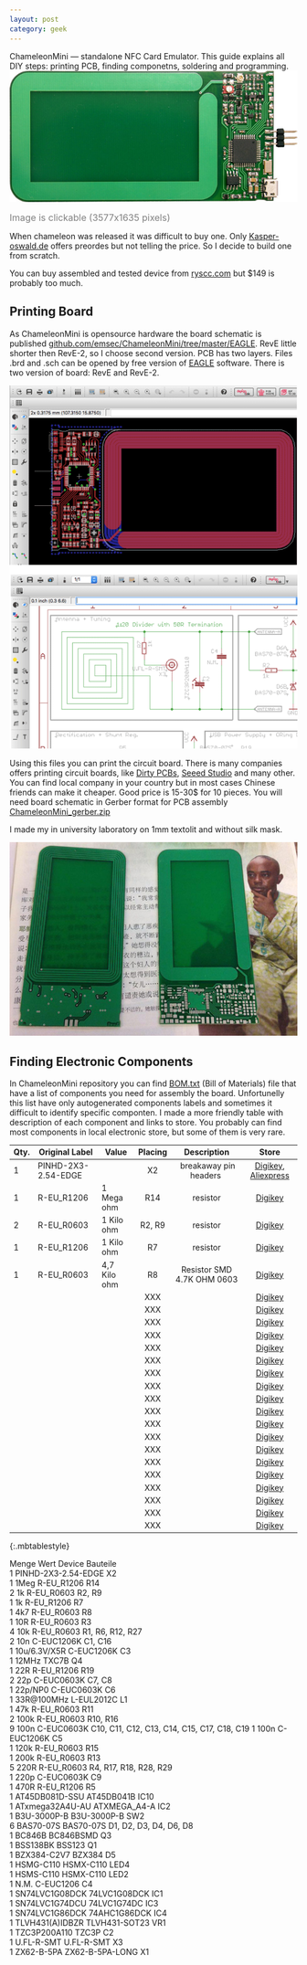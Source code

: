 ```yaml
---
layout: post
category: geek
---
```


ChameleonMini — standalone NFC Card Emulator. This guide explains all DIY steps: printing PCB, finding componetns, soldering and programming.
<a href="/img/ChameleonMini_full.jpg"><img alt="ChameleonMini NFC Card Emulator" src="/img/ChameleonMini.jpg" /></a>  

<font size="3" color="grey">Image is clickable (3577x1635 pixels)</font>  
  
  

When chameleon was released it was difficult to buy one. Only <a href="http://kasper-oswald.de/gb/chameleonmini/">Kasper-oswald.de</a> offers preordes but not telling the price. So I decide to build one from scratch.  

You can buy assembled and tested device from <a href="https://store.ryscc.com/collections/proxmark-3/products/chameleonmini">ryscc.com</a> but $149 is probably too much.  


## Printing Board

As ChameleonMini is opensource hardware the board schematic is published [github.com/emsec/ChameleonMini/tree/master/EAGLE](https://github.com/emsec/ChameleonMini/tree/master/EAGLE).
RevE little shorter then RevE-2, so I choose second version. PCB has two layers.
Files .brd and .sch can be opened by free version of [EAGLE](http://www.cadsoft.de/download-eagle/eagle-freeware/) software. There is two version of board: RevE and RevE-2.  

<center><img alt="ChameleonMini Schematic EAGLE" src="/img/ChameleonMini_schematic_eagle.png" /></center>  


Using this files you can print the circuit board. There is many companies offers printing circuit boards, like
[Dirty PCBs](http://dirtypcbs.com/), [Seeed Studio](https://www.seeedstudio.com/service/index.php?r=pcb) and many other. You can find local company in your country but in most cases Chinese friends can make it cheaper.
Good price is 15-30$ for 10 pieces. You will need board schematic in Gerber format for PCB assembly [ChameleonMini_gerber.zip](/files/ChameleonMini_gerber.zip)  

I made my in university laboratory on 1mm textolit and without silk mask.

![ChameleonMini PCB](/img/ChameleonMini_PCB.jpg)

## Finding Electronic Components

In ChameleonMini repository you can find [BOM.txt](https://github.com/emsec/ChameleonMini/blob/master/Doc/BOM.txt) (Bill of Materials) file that have a list of components you need for assembly the board.
Unfortunelly this list have only autogenerated components labels and sometimes it difficult to identify specific componten. I made a more friendly table with description of each component and links to store.
You probably can find most components in local electronic store, but some of them is very rare.

|Qty.|    Original Label           | Value      | Placing  |Description           |     Store    |
|----|-----------------------------|------------|:----------:|:--------------------:| :-----------:|
|1   |PINHD-2X3-2.54-EDGE          |            |   X2     | breakaway pin headers | [Digikey](http://www.digikey.com/product-search/en?mpart=M22-2010505&vendor=952), [Aliexpress](http://aliexpress.com/item/Free-Shipping-10pcs-40-Pin-1x40-Single-Row-Male-2-54-Breakable-Pin-Header-Connector-Strip/32416951874.html?spm=2114.30010708.3.10.EVbemk&ws_ab_test=searchweb201556_7,searchweb201602_4_10017_10034_10021_507_10022_10032_10020_10009_10008_10018_10019,searchweb201603_1&btsid=8d05ce86-d5b1-42f8-8dc9-c88b6eee3775)        |
|1   |R-EU_R1206                   |1 Mega ohm  |   R14    | resistor              | [Digikey](http://www.digikey.com/product-detail/en/bourns-inc/CR1206-FX-1004ELF/CR1206-FX-1004ELFCT-ND/3767630)        |
|2   |R-EU_R0603                   |1 Kilo ohm  |  R2, R9  | resistor              | [Digikey](http://www.digikey.com/product-detail/en/bourns-inc/CR0603-FX-1001HLF/CR0603-FX-1001HLFCT-ND/3925296)        |
|1   |R-EU_R1206                   |1 Kilo ohm  |   R7     | resistor              |   [Digikey](http://www.digikey.com/product-detail/en/bourns-inc/CR1206-FX-1001ELF/CR1206-FX-1001ELFCT-ND/3437914)        |
|1   |R-EU_R0603                   |4,7 Kilo ohm|   R8     | Resistor SMD 4.7K OHM 0603  |   [Digikey](http://www.digikey.com/product-detail/en/bourns-inc/CR0603-FX-4701ELF/CR0603-FX-4701ELFCT-ND/3740884)        |
|    |                             |            |   XXX    |                       |   [Digikey]()        |
|    |                             |            |   XXX    |                       |   [Digikey]()        |
|    |                             |            |   XXX    |                       |   [Digikey]()        |
|    |                             |            |   XXX    |                       |   [Digikey]()        |
|    |                             |            |   XXX    |                       |   [Digikey]()        |
|    |                             |            |   XXX    |                       |   [Digikey]()        |
|    |                             |            |   XXX    |                       |   [Digikey]()        |
|    |                             |            |   XXX    |                       |   [Digikey]()        |
|    |                             |            |   XXX    |                       |   [Digikey]()        |
|    |                             |            |   XXX    |                       |   [Digikey]()        |
|    |                             |            |   XXX    |                       |   [Digikey]()        |
|    |                             |            |   XXX    |                       |   [Digikey]()        |
|    |                             |            |   XXX    |                       |   [Digikey]()        |
|    |                             |            |   XXX    |                       |   [Digikey]()        |
|    |                             |            |   XXX    |                       |   [Digikey]()        |
|    |                             |            |   XXX    |                       |   [Digikey]()        |
|    |                             |            |   XXX    |                       |   [Digikey]()        |
|    |                             |            |   XXX    |                       |   [Digikey]()        |
|    |                             |            |   XXX    |                       |   [Digikey]()        |
{:.mbtablestyle}






Menge Wert            Device              Bauteile                                   
1                     PINHD-2X3-2.54-EDGE X2                                         
1     1Meg            R-EU_R1206          R14                                        
2     1k              R-EU_R0603          R2, R9                                     
1     1k              R-EU_R1206          R7                                         
1     4k7             R-EU_R0603          R8                                         
1     10R             R-EU_R0603          R3                                         
4     10k             R-EU_R0603          R1, R6, R12, R27                           
2     10n             C-EUC1206K          C1, C16                                    
1     10u/6.3V/X5R    C-EUC1206K          C3                                         
1     12MHz           TXC7B               Q4                                         
1     22R             R-EU_R1206          R19                                        
2     22p             C-EUC0603K          C7, C8                                     
1     22p/NP0         C-EUC0603K          C6                                         
1     33R@100MHz      L-EUL2012C          L1                                         
1     47k             R-EU_R0603          R11                                        
2     100k            R-EU_R0603          R10, R16                                   
9     100n            C-EUC0603K          C10, C11, C12, C13, C14, C15, C17, C18, C19
1     100n            C-EUC1206K          C5                                         
1     120k            R-EU_R0603          R15                                        
1     200k            R-EU_R0603          R13                                        
5     220R            R-EU_R0603          R4, R17, R18, R28, R29                     
1     220p            C-EUC0603K          C9                                         
1     470R            R-EU_R1206          R5                                         
1     AT45DB081D-SSU  AT45DB041B          IC10                                       
1     ATxmega32A4U-AU ATXMEGA_A4-A        IC2                                        
1     B3U-3000P-B     B3U-3000P-B         SW2                                        
6     BAS70-07S       BAS70-07S           D1, D2, D3, D4, D6, D8                     
1     BC846B          BC846BSMD           Q3                                         
1     BSS138BK        BSS123              Q1                                         
1     BZX384-C2V7     BZX384              D5                                         
1     HSMG-C110       HSMX-C110           LED4                                       
1     HSMS-C110       HSMX-C110           LED2                                       
1     N.M.            C-EUC1206           C4                                         
1     SN74LVC1G08DCK  74LVC1G08DCK        IC1                                        
1     SN74LVC1G74DCU  74LVC1G74DC         IC3                                        
1     SN74LVC1G86DCK  74AHC1G86DCK        IC4                                        
1     TLVH431(A)IDBZR TLVH431-SOT23       VR1                                        
1     TZC3P200A110    TZC3P               C2                                         
1     U.FL-R-SMT      U.FL-R-SMT          X3                                         
1     ZX62-B-5PA      ZX62-B-5PA-LONG     X1        


